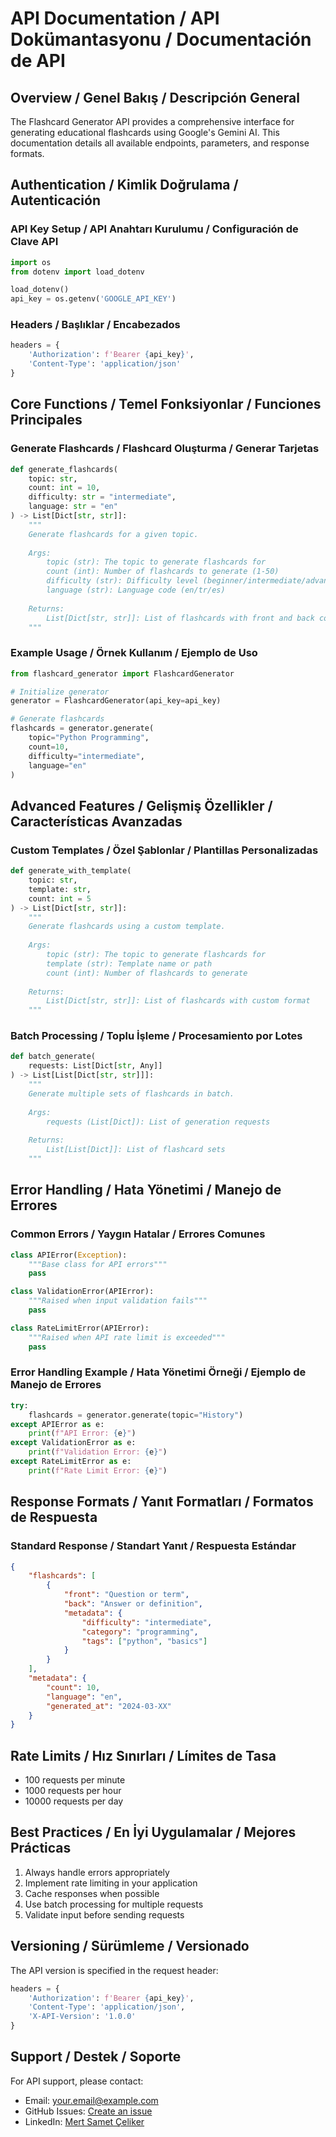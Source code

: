 # API Documentation / API Dokümantasyonu / Documentación de API

## Overview / Genel Bakış / Descripción General

The Flashcard Generator API provides a comprehensive interface for generating educational flashcards using Google's Gemini AI. This documentation details all available endpoints, parameters, and response formats.

## Authentication / Kimlik Doğrulama / Autenticación

### API Key Setup / API Anahtarı Kurulumu / Configuración de Clave API

```python
import os
from dotenv import load_dotenv

load_dotenv()
api_key = os.getenv('GOOGLE_API_KEY')
```

### Headers / Başlıklar / Encabezados

```python
headers = {
    'Authorization': f'Bearer {api_key}',
    'Content-Type': 'application/json'
}
```

## Core Functions / Temel Fonksiyonlar / Funciones Principales

### Generate Flashcards / Flashcard Oluşturma / Generar Tarjetas

```python
def generate_flashcards(
    topic: str,
    count: int = 10,
    difficulty: str = "intermediate",
    language: str = "en"
) -> List[Dict[str, str]]:
    """
    Generate flashcards for a given topic.
    
    Args:
        topic (str): The topic to generate flashcards for
        count (int): Number of flashcards to generate (1-50)
        difficulty (str): Difficulty level (beginner/intermediate/advanced)
        language (str): Language code (en/tr/es)
    
    Returns:
        List[Dict[str, str]]: List of flashcards with front and back content
    """
```

### Example Usage / Örnek Kullanım / Ejemplo de Uso

```python
from flashcard_generator import FlashcardGenerator

# Initialize generator
generator = FlashcardGenerator(api_key=api_key)

# Generate flashcards
flashcards = generator.generate(
    topic="Python Programming",
    count=10,
    difficulty="intermediate",
    language="en"
)
```

## Advanced Features / Gelişmiş Özellikler / Características Avanzadas

### Custom Templates / Özel Şablonlar / Plantillas Personalizadas

```python
def generate_with_template(
    topic: str,
    template: str,
    count: int = 5
) -> List[Dict[str, str]]:
    """
    Generate flashcards using a custom template.
    
    Args:
        topic (str): The topic to generate flashcards for
        template (str): Template name or path
        count (int): Number of flashcards to generate
    
    Returns:
        List[Dict[str, str]]: List of flashcards with custom format
    """
```

### Batch Processing / Toplu İşleme / Procesamiento por Lotes

```python
def batch_generate(
    requests: List[Dict[str, Any]]
) -> List[List[Dict[str, str]]]:
    """
    Generate multiple sets of flashcards in batch.
    
    Args:
        requests (List[Dict]): List of generation requests
    
    Returns:
        List[List[Dict]]: List of flashcard sets
    """
```

## Error Handling / Hata Yönetimi / Manejo de Errores

### Common Errors / Yaygın Hatalar / Errores Comunes

```python
class APIError(Exception):
    """Base class for API errors"""
    pass

class ValidationError(APIError):
    """Raised when input validation fails"""
    pass

class RateLimitError(APIError):
    """Raised when API rate limit is exceeded"""
    pass
```

### Error Handling Example / Hata Yönetimi Örneği / Ejemplo de Manejo de Errores

```python
try:
    flashcards = generator.generate(topic="History")
except APIError as e:
    print(f"API Error: {e}")
except ValidationError as e:
    print(f"Validation Error: {e}")
except RateLimitError as e:
    print(f"Rate Limit Error: {e}")
```

## Response Formats / Yanıt Formatları / Formatos de Respuesta

### Standard Response / Standart Yanıt / Respuesta Estándar

```json
{
    "flashcards": [
        {
            "front": "Question or term",
            "back": "Answer or definition",
            "metadata": {
                "difficulty": "intermediate",
                "category": "programming",
                "tags": ["python", "basics"]
            }
        }
    ],
    "metadata": {
        "count": 10,
        "language": "en",
        "generated_at": "2024-03-XX"
    }
}
```

## Rate Limits / Hız Sınırları / Límites de Tasa

- 100 requests per minute
- 1000 requests per hour
- 10000 requests per day

## Best Practices / En İyi Uygulamalar / Mejores Prácticas

1. Always handle errors appropriately
2. Implement rate limiting in your application
3. Cache responses when possible
4. Use batch processing for multiple requests
5. Validate input before sending requests

## Versioning / Sürümleme / Versionado

The API version is specified in the request header:

```python
headers = {
    'Authorization': f'Bearer {api_key}',
    'Content-Type': 'application/json',
    'X-API-Version': '1.0.0'
}
```

## Support / Destek / Soporte

For API support, please contact:
- Email: your.email@example.com
- GitHub Issues: [Create an issue](https://github.com/yourusername/flashcard_generator/issues)
- LinkedIn: [Mert Samet Çeliker](https://www.linkedin.com/in/mert-samet-çeliker-18a906294/) 